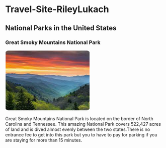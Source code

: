 # Travel-Site-RileyLukach
<!DOCTYPE html>
<html>
  <h2>National Parks in the United States</h2>
  <h3>Great Smoky Mountains National Park</h3>
<p><a href="https://www.explorebrysoncity.com/things-to-do/great-smoky-mountains-national-park/"><img src="great.png.png" alt="great"></a></p>
<p>Great Smoky Mountains National Park is located on the border of North Carolina and Tennessee. This amazing National Park covers 522,427 acres of land and is dived almost evenly between the two states.There is no entrance fee to get into this park but you to have to pay for parking if you are staying for more than 15 minutes.</p>

